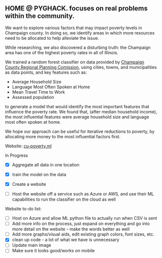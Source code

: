 ## **HOME @ PYGHACK.** focuses on real problems within the community.


We want to explore various factors that may impact poverty levels in Champaign county. In doing so, we identify areas in which more resources need to be allocated to help alleviate the issue.

While researching, we also discovered a disturbing truth:
the Champaign area has one of the highest poverty rates in all of Illinois.

We trained a random forest classifier on data provided by [Champaign County Regional Planning Comission](https://ccrpc.org/data/?category_name=planning), using cities, towns, and municipalities as data points, and key features such as:
- Average Household Size
- Language Most Often Spoken at Home
- Mean Travel Time to Work
- Assessed population

to generate a model that would identify the most important features that influence the poverty rate. We found that, (after median household income), the most influential features were average household size and language most often spoken at home.

We hope our approach can be useful for iterative reductions to poverty, by allocating more money to the most influential factors first.

Website: [cu-poverty.ml](cu-poverty.ml)

In Progress
- [x] Aggregate all data in one location
- [x] train the model on the data
- [x] Create a website
- [ ] Host the website off a service such as Azure or AWS, and use their ML capabilities to run the classifier on the cloud as well


Website to-do list:
- [ ] Host on Azure and allow ML python file to actually run when CSV is sent
- [ ] Add more info on the process, just expand on everything and go into more detail on the website - make the words better as well
- [ ] Add more graphs/visual aids, edit existing graph colors, font sizes, etc.
- [x] clean up code - a lot of what we have is unnecessary
- [ ] Update main image
- [ ] Make sure it looks good/works on mobile
